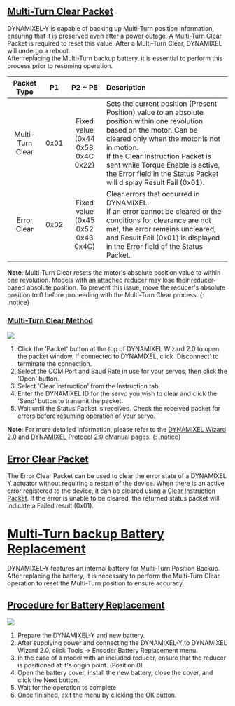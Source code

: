 ## [Multi-Turn Clear Packet](#multi-turn-clear-packet)

DYNAMIXEL-Y is capable of backing up Multi-Turn position information, ensuring that it is preserved even after a power outage. A Multi-Turn Clear Packet is required to reset this value. After a Multi-Turn Clear, DYNAMIXEL will undergo a reboot.  
After replacing the Multi-Turn backup battery, it is essential to perform this process prior to resuming operation.

| Packet Type      | P1   | P2 ~ P5                                | Description                                                                            |
|:----------------:|:----:|:--------------------------------------:|:--------------------------------------------------------------------------------|
| Multi-Turn Clear | 0x01 | Fixed value<br />(0x44 0x58 0x4C 0x22) | Sets the current position (Present Position) value to an absolute position within one revolution based on the motor. Can be cleared only when the motor is not in motion.<br />If the Clear Instruction Packet is sent while Torque Enable is active, the Error field in the Status Packet will display Result Fail (0x01). |
| Error Clear      | 0x02 | Fixed value<br />(0x45 0x52 0x43 0x4C) | Clear errors that occurred in DYNAMIXEL.<br />If an error cannot be cleared or the conditions for clearance are not met, the error remains uncleared, and Result Fail (0x01) is displayed in the Error field of the Status Packet. |



**Note**: Multi-Turn Clear resets the motor's absolute position value to within one revolution. Models with an attached reducer may lose their reducer-based absolute position. To prevent this issue, move the reducer's absolute position to 0 before proceeding with the Multi-Turn Clear process.
{: .notice}

### [Multi-Turn Clear Method](#multi-turn-clear-method)

![](/assets/images/dxl/y/multi-turn_clear_guide.PNG)

1. Click the 'Packet' button at the top of DYNAMIXEL Wizard 2.0 to open the packet window. If connected to DYNAMIXEL, click 'Disconnect' to terminate the connection.
2. Select the COM Port and Baud Rate in use for your servos, then click the 'Open' button.
3. Select 'Clear Instruction' from the Instruction tab.
4. Enter the DYNAMIXEL ID for the servo you wish to clear and click the 'Send' button to transmit the packet.
5. Wait until the Status Packet is received. Check the received packet for errors before resuming operation of your servo.


**Note**: For more detailed information, please refer to the [DYNAMIXEL Wizard 2.0] and [DYNAMIXEL Protocol 2.0] eManual pages.
{: .notice}

## [Error Clear Packet](#error-clear-packet)

The Error Clear Packet can be used to clear the error state of a DYNAMIXEL Y actuator without requiring a restart of the device. When there is an active error registered to the device, it can be cleared using a [Clear Instruction Packet]. If the error is unable to be cleared, the returned status packet will indicate a Failed result (0x01).

# [Multi-Turn backup Battery Replacement](#multi-turn-backup-battery-replacement)

DYNAMIXEL-Y features an internal battery for Multi-Turn Position Backup. After replacing the battery, it is necessary to perform the Multi-Turn Clear operation to reset the Multi-Turn position to ensure accuracy.

## [Procedure for Battery Replacement](#procedure-for-battery-replacement)

![](/assets/images/dxl/y/brtterry_replacement_guide_en.png)

1. Prepare the DYNAMIXEL-Y and new battery.
2. After supplying power and connecting the DYNAMIXEL-Y to DYNAMIXEL Wizard 2.0, click
   Tools → Encoder Battery Replacement menu. 
3. In the case of a model with an included reducer, ensure that the reducer is positioned at it's origin point. (Position 0)
4. Open the battery cover, install the new battery, close the cover, and click the Next button.
5. Wait for the operation to complete. 
6. Once finished, exit the menu by clicking the OK button.



[DYNAMIXEL Wizard 2.0]: https://emanual.robotis.com/docs/en/software/dynamixel/dynamixel_wizard2/
[Dynamixel Protocol 2.0]: https://emanual.robotis.com/docs/en/dxl/protocol2/
[Clear Instruction Packet]: https://emanual.robotis.com/docs/en/dxl/protocol2/#clear-0x10
